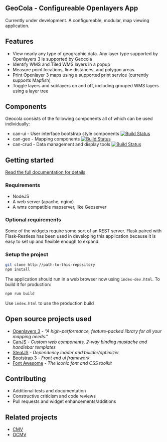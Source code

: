<!--
@page geocola Home
@group geocola.components Components
@group geocola.providers Providers
@group geocola.types Type Definitions
-->

## GeoCola - Configureable Openlayers App

Currently under development. A configureable, modular, map viewing application. 

## Features 
 - View nearly any type of geographic data. Any layer type supported by Openlayers 3 is supported by Geocola 
 - Identify WMS and Tiled WMS layers in a popup 
 - Measure point locations, line distances, and polygon areas 
 - Print Openlayer 3 maps using a supported print service (currently supports Mapfish)
 - Toggle layers and sublayers on and off, including grouped WMS layers using a layer tree 

## Components

Geocola consists of the following components all of which can be used individually:

 * can-ui - User interface bootstrap style components [![Build Status](https://travis-ci.org/roemhildtg/can-ui.svg?branch=master)](https://travis-ci.org/roemhildtg/can-ui)
 * can-geo - Mapping components [![Build Status](https://travis-ci.org/roemhildtg/can-geo.svg?branch=master)](https://travis-ci.org/roemhildtg/can-geo)
 * can-crud - Data management and display tools [![Build Status](https://travis-ci.org/roemhildtg/can-crud.svg?branch=master)](https://travis-ci.org/roemhildtg/can-crud)

## Getting started

[Read the full documentation for details](http://geocola.github.io/geocola/docs)

### Requirements
* NodeJS
* A web server (apache, nginx)
* A wms compatible mapserver, like Geoserver

### Optional requirements
Some of the widgets require some sort of an REST server. Flask paired with
Flask-Restless has been used in developing this application because it is easy
to set up and flexible enough to expand.

### Setup the project
```bash
git clone http://path-to-this-repository
npm install
```

The application should run in a web browser now using `index-dev.html`. To build it for production:
```bash
npm run build
```

Use `index.html` to use the production build

## Open source projects used

* [Openlayers 3](http://openlayers.org/) - *"A high-performance, feature-packed library for all your mapping needs."*
* [CanJS](http://canjs.com/) - *Custom web components, 2-way binding mustache and handlebar templates*
* [StealJS](http://stealjs.com/) - *Dependency loader and builder/optimizer*
* [Bootstrap 3](http://getbootstrap.com/) - *Front end ui framework*
* [Font Awesome](https://fortawesome.github.io/Font-Awesome/) - *The iconic font and CSS toolkit*

## Contributing
* Additional tests and documentation
* Constructive criticism and code reviews
* Pull requests and widget enhancements/additions

## Related projects
 - [CMV](https://github.com/cmv/cmv-app)
 - [OCMV](https://github.com/vojvod/ocmv)
